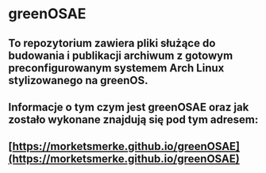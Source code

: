 # greenOSAE
## To repozytorium zawiera pliki służące do budowania i publikacji archiwum z gotowym preconfigurowanym systemem Arch Linux stylizowanego na greenOS.

## Informacje o tym czym jest greenOSAE oraz jak zostało wykonane znajdują się pod tym adresem:
## [https://morketsmerke.github.io/greenOSAE](https://morketsmerke.github.io/greenOSAE)

